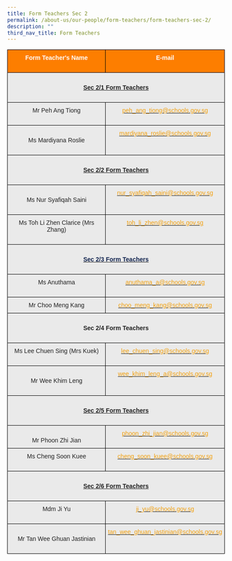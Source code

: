 ```yaml
---
title: Form Teachers Sec 2
permalink: /about-us/our-people/form-teachers/form-teachers-sec-2/
description: ""
third_nav_title: Form Teachers
---
```

<style type="text/css">
.tg  {border-collapse:collapse;border-spacing:0;}
.tg td{border-color:black;border-style:solid;border-width:1px;font-family:Arial, sans-serif;font-size:14px;
  overflow:hidden;padding:10px 5px;word-break:normal;}
.tg th{border-color:black;border-style:solid;border-width:1px;font-family:Arial, sans-serif;font-size:14px;
  font-weight:normal;overflow:hidden;padding:10px 5px;word-break:normal;}
.tg .tg-41i5{background-color:#EAEAEA;color:#F2A00F;text-align:center;vertical-align:top}
.tg .tg-pa0n{background-color:#FD7E00;color:#FFF;font-weight:bold;text-align:center;vertical-align:middle}
.tg .tg-ii8k{background-color:#EAEAEA;color:#222;text-align:center;vertical-align:top}
.tg .tg-i8ej{background-color:#EAEAEA;color:#222;font-weight:bold;text-align:center;text-decoration:underline;vertical-align:top}
.tg .tg-t0cp{background-color:#FD7E00;color:#FFF;font-weight:bold;text-align:center;vertical-align:top}
.tg .tg-xm1m{background-color:#EAEAEA;color:#222;text-align:center;text-decoration:underline;vertical-align:top}
.tg .tg-ku5w{background-color:#EAEAEA;color:#222;text-align:center;vertical-align:middle}
</style>
<table class="tg">
<thead>
  <tr>
    <th class="tg-pa0n" colspan="2"><span style="color:#FFF;background-color:#FD7E00">Form Teacher's Name</span><br><br></th>
    <th class="tg-t0cp"><span style="color:#FFF;background-color:#FD7E00">E-mail</span><br><br></th>
  </tr>
</thead>
<tbody>
  <tr>
    <td class="tg-i8ej" colspan="3"><br><span style="font-weight:bold">Sec 2/1 Form Teachers</span><br><br></td>
  </tr>
  <tr>
    <td class="tg-ii8k" colspan="2"><span style="color:#222;background-color:#EAEAEA"> Mr Peh Ang Tiong</span><br><br></td>
    <td class="tg-41i5"><a href="mailto:peh_ang_tiong@schools.gov.sg"><span style="text-decoration:none;color:#F2A00F">peh_ang_tiong@schools.gov.sg</span></a></td>
  </tr>
  <tr>
    <td class="tg-ku5w" colspan="2"><span style="color:#222;background-color:#EAEAEA"> </span><br><span style="color:#222;background-color:#EAEAEA">Ms Mardiyana Roslie</span><br><br></td>
    <td class="tg-41i5"><a href="mailto:mardiyana_roslie@schools.gov.sg"><span style="text-decoration:none;color:#F2A00F">mardiyana_roslie@schools.gov.sg</span></a><br></td>
  </tr>
  <tr>
    <td class="tg-i8ej" colspan="3"><br><span style="font-weight:bold">Sec 2/2 Form Teachers</span><br><br></td>
  </tr>
  <tr>
    <td class="tg-ku5w" colspan="2"><span style="color:#222;background-color:#EAEAEA"> </span><br><span style="color:#222;background-color:#EAEAEA">Ms Nur Syafiqah Saini</span><br><br></td>
    <td class="tg-41i5"><a href="mailto:nur_syafiqah_saini@schools.gov.sg"><span style="text-decoration:none;color:#F2A00F">nur_syafiqah_saini@schools.gov.sg</span></a><br></td>
  </tr>
  <tr>
    <td class="tg-ii8k" colspan="2"><span style="color:#222;background-color:#EAEAEA">Ms Toh Li Zhen Clarice (Mrs Zhang)</span><br><br></td>
    <td class="tg-41i5"><a href="mailto:toh_li_zhen@schools.gov.sg"><span style="text-decoration:none;color:#F2A00F">toh_li_zhen@schools.gov.sg</span></a><br></td>
  </tr>
  <tr>
    <td class="tg-i8ej" colspan="3"><br><span style="font-weight:700;color:#12244F"> <span style="font-weight:bold">Sec 2/3 Form Teachers</span><br><br></td>
  </tr>
  <tr>
    <td class="tg-ii8k" colspan="2"><span style="color:#222;background-color:#EAEAEA">Ms Anuthama</span><br><br></td>
    <td class="tg-41i5"><a href="mailto:anuthama_a@schools.gov.sg"><span style="text-decoration:none;color:#F2A00F">anuthama_a@schools.gov.sg</span></a><br></td>
  </tr>
  <tr>
    <td class="tg-ii8k" colspan="2"><span style="color:#222;background-color:#EAEAEA">Mr Choo Meng Kang</span>
    <td class="tg-41i5"><a href="mailto:choo_meng_kang@schools.gov.sg"><span style="text-decoration:none;color:#F2A00F">choo_meng_kang@schools.gov.sg</span></a><br></td>
  </tr>
  <tr>
    <td class="tg-ii8k" colspan="3"><br><span style="font-weight:bold">Sec 2/4 Form Teachers</span><br><br></td>
  </tr>
  <tr>
    <td class="tg-ii8k" colspan="2"><span style="color:#222;background-color:#EAEAEA">Ms Lee Chuen Sing (Mrs Kuek)</span><br><br></td>
    <td class="tg-41i5"><a href="mailto:lee_chuen_sing@schools.gov.sg"><span style="text-decoration:none;color:#F2A00F">lee_chuen_sing@schools.gov.sg</span></a><br></td>
  </tr>
  <tr>
    <td class="tg-ku5w" colspan="2"><span style="color:#222;background-color:#EAEAEA"> </span><br><span style="color:#222;background-color:#EAEAEA">Mr Wee Khim Leng</span><br><br></td>
    <td class="tg-41i5"><a href="mailto:wee_khim_leng_a@schools.gov.sg"><span style="text-decoration:none;color:#F2A00F">wee_khim_leng_a@schools.gov.sg</span></a><br></td>
  </tr>
  <tr>
    <td class="tg-xm1m" colspan="3"><br><span style="font-weight:bold">Sec 2/5 Form Teachers<br><br></span></td>
  </tr>
  <tr>
    <td class="tg-ku5w" colspan="2"><span style="color:#222;background-color:#EAEAEA"> </span><br><span style="color:#222;background-color:#EAEAEA">Mr Phoon Zhi Jian</span>
    <td class="tg-41i5"><a href="mailto:phoon_zhi_jian@schools.gov.sg"><span style="text-decoration:none;color:#F2A00F">phoon_zhi_jian@schools.gov.sg</span></a><br></td>
  </tr>
  <tr>
    <td class="tg-ii8k" colspan="2"><span style="color:#222;background-color:#EAEAEA">Ms Cheng Soon Kuee</span><br><br></td>
    <td class="tg-41i5"><a href="mailto:cheng_soon_kuee@schools.gov.sg"><span style="text-decoration:none;color:#F2A00F">cheng_soon_kuee@schools.gov.sg</span></a><br></td>
  </tr>
  <tr>
    <td class="tg-i8ej" colspan="3"><br><span style="font-weight:bold">Sec 2/6 Form Teachers</span><br><br></td>
  </tr>
  <tr>
    <td class="tg-ii8k" colspan="2"><span style="color:#222;background-color:#EAEAEA">Mdm Ji Yu</span><br><br></td>
    <td class="tg-41i5"><a href="mailto:ji_yu@schools.gov.sg"><span style="text-decoration:none;color:#F2A00F">ji_yu@schools.gov.sg</span></a><br></td>
  </tr>
  <tr>
    <td class="tg-ku5w" colspan="2"><span style="color:#222;background-color:#EAEAEA"> </span><br><span style="color:#222;background-color:#EAEAEA">Mr Tan Wee Ghuan Jastinian</span><br><br></td>
    <td class="tg-41i5"><a href="mailto:tan_wee_ghuan_jastinian@schools.gov.sg"><span style="text-decoration:none;color:#F2A00F">tan_wee_ghuan_jastinian@schools.gov.sg</span></a></td>
  </tr>
</tbody>
</table>